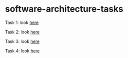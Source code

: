 # software-architecture-tasks


Task 1: look [here](https://github.com/Oleksandra2020/software-architecture-tasks/tree/micro_basics)

Task 2: look [here](https://github.com/Oleksandra2020/software-architecture-tasks/tree/hazelcast_basics)

Task 3: look [here](https://github.com/Oleksandra2020/software-architecture-tasks/tree/micro_hazelcast)

Task 4: look [here](https://github.com/Oleksandra2020/software-architecture-tasks/tree/micro_mq)